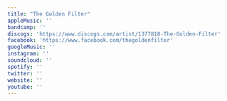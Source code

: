 ```yaml
---
title: "The Golden Filter"
appleMusic: ''
bandcamp: ''
discogs: 'https://www.discogs.com/artist/1377818-The-Golden-Filter'
facebook: 'https://www.facebook.com/thegoldenfilter'
googleMusic: ''
instagram: ''
soundcloud: ''
spotify: ''
twitter: ''
website: ''
youtube: ''
---
```

